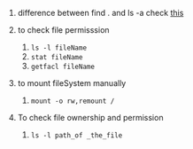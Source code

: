 1. difference between find . and ls -a check [this](../refPages/find-vs-ls.md)

2. to check file permisssion 
   1. `ls -l fileName`
   2. `stat fileName`
   3. `getfacl fileName`
   
3. to mount fileSystem manually
   1. `mount -o rw,remount /`<br>

4. To check file ownership and permission
   1. `ls -l path_of _the_file`